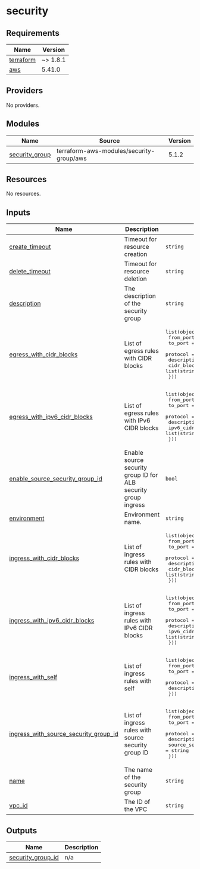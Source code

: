 # security

<!-- BEGINNING OF PRE-COMMIT-TERRAFORM DOCS HOOK -->
## Requirements

| Name | Version |
|------|---------|
| <a name="requirement_terraform"></a> [terraform](#requirement\_terraform) | ~> 1.8.1 |
| <a name="requirement_aws"></a> [aws](#requirement\_aws) | 5.41.0 |

## Providers

No providers.

## Modules

| Name | Source | Version |
|------|--------|---------|
| <a name="module_security_group"></a> [security\_group](#module\_security\_group) | terraform-aws-modules/security-group/aws | 5.1.2 |

## Resources

No resources.

## Inputs

| Name | Description | Type | Default | Required |
|------|-------------|------|---------|:--------:|
| <a name="input_create_timeout"></a> [create\_timeout](#input\_create\_timeout) | Timeout for resource creation | `string` | `"15m"` | no |
| <a name="input_delete_timeout"></a> [delete\_timeout](#input\_delete\_timeout) | Timeout for resource deletion | `string` | `"45m"` | no |
| <a name="input_description"></a> [description](#input\_description) | The description of the security group | `string` | n/a | yes |
| <a name="input_egress_with_cidr_blocks"></a> [egress\_with\_cidr\_blocks](#input\_egress\_with\_cidr\_blocks) | List of egress rules with CIDR blocks | <pre>list(object({<br>    from_port   = number<br>    to_port     = number<br>    protocol    = string<br>    description = string<br>    cidr_blocks = list(string)<br>  }))</pre> | `[]` | no |
| <a name="input_egress_with_ipv6_cidr_blocks"></a> [egress\_with\_ipv6\_cidr\_blocks](#input\_egress\_with\_ipv6\_cidr\_blocks) | List of egress rules with IPv6 CIDR blocks | <pre>list(object({<br>    from_port        = number<br>    to_port          = number<br>    protocol         = string<br>    description      = string<br>    ipv6_cidr_blocks = list(string)<br>  }))</pre> | `[]` | no |
| <a name="input_enable_source_security_group_id"></a> [enable\_source\_security\_group\_id](#input\_enable\_source\_security\_group\_id) | Enable source security group ID for ALB security group ingress | `bool` | `false` | no |
| <a name="input_environment"></a> [environment](#input\_environment) | Environment name. | `string` | n/a | yes |
| <a name="input_ingress_with_cidr_blocks"></a> [ingress\_with\_cidr\_blocks](#input\_ingress\_with\_cidr\_blocks) | List of ingress rules with CIDR blocks | <pre>list(object({<br>    from_port   = number<br>    to_port     = number<br>    protocol    = string<br>    description = string<br>    cidr_blocks = list(string)<br>  }))</pre> | `[]` | no |
| <a name="input_ingress_with_ipv6_cidr_blocks"></a> [ingress\_with\_ipv6\_cidr\_blocks](#input\_ingress\_with\_ipv6\_cidr\_blocks) | List of ingress rules with IPv6 CIDR blocks | <pre>list(object({<br>    from_port        = number<br>    to_port          = number<br>    protocol         = string<br>    description      = string<br>    ipv6_cidr_blocks = list(string)<br>  }))</pre> | `[]` | no |
| <a name="input_ingress_with_self"></a> [ingress\_with\_self](#input\_ingress\_with\_self) | List of ingress rules with self | <pre>list(object({<br>    from_port   = number<br>    to_port     = number<br>    protocol    = string<br>    description = string<br>  }))</pre> | `[]` | no |
| <a name="input_ingress_with_source_security_group_id"></a> [ingress\_with\_source\_security\_group\_id](#input\_ingress\_with\_source\_security\_group\_id) | List of ingress rules with source security group ID | <pre>list(object({<br>    from_port                = number<br>    to_port                  = number<br>    protocol                 = string<br>    description              = string<br>    source_security_group_id = string<br>  }))</pre> | `[]` | no |
| <a name="input_name"></a> [name](#input\_name) | The name of the security group | `string` | n/a | yes |
| <a name="input_vpc_id"></a> [vpc\_id](#input\_vpc\_id) | The ID of the VPC | `string` | n/a | yes |

## Outputs

| Name | Description |
|------|-------------|
| <a name="output_security_group_id"></a> [security\_group\_id](#output\_security\_group\_id) | n/a |
<!-- END OF PRE-COMMIT-TERRAFORM DOCS HOOK -->
